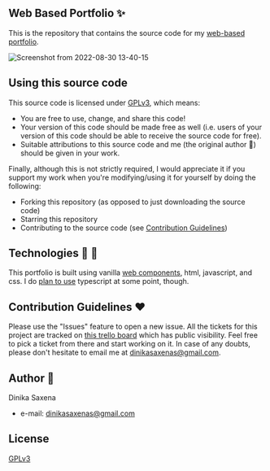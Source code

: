 ## Web Based Portfolio :sparkles:

This is the repository that contains the source code for my [web-based portfolio](https://dinika.github.io/personal-website/).

![Screenshot from 2022-08-30 13-40-15](https://user-images.githubusercontent.com/11242410/187427522-5ad25efe-ccf9-4af4-9e47-d0d644a494ea.png)

## Using this source code

This source code is licensed under [GPLv3](https://www.gnu.org/licenses/gpl-3.0.en.html), which means:

* You are free to use, change, and share this code!
* Your version of this code should be made free as well (i.e. users of your version of this code should be able to receive the source code for free).
* Suitable attributions to this source code and me (the original author :angel:) should be given in your work.

Finally, although this is not strictly required, I would appreciate it if you support my work when you're modifying/using it for yourself by doing the following:

* Forking this repository (as opposed to just downloading the source code)
* Starring this repository
* Contributing  to the source code (see [Contribution Guidelines](#contribution-guidelines-hearts))


## Technologies :hammer: :wrench:

This portfolio is built using vanilla [web components](https://developer.mozilla.org/en-US/docs/Web/Web_Components), html, javascript, and css.
I do [plan to use](https://trello.com/c/nbQoVesr/14-add-typescript-support) typescript at some point, though.


## Contribution Guidelines :hearts:

Please use the "Issues" feature to open a new issue.
All the tickets for this project are tracked on [this trello board](https://trello.com/b/rbgAUrPd/portfolio) which has public visibility. Feel free to pick a ticket from there and start working on it. In case of any doubts, please don't hesitate to email me at dinikasaxenas@gmail.com.

## Author :princess:

Dinika Saxena

- e-mail: dinikasaxenas@gmail.com

## License

[GPLv3](https://www.gnu.org/licenses/gpl-3.0.en.html)
